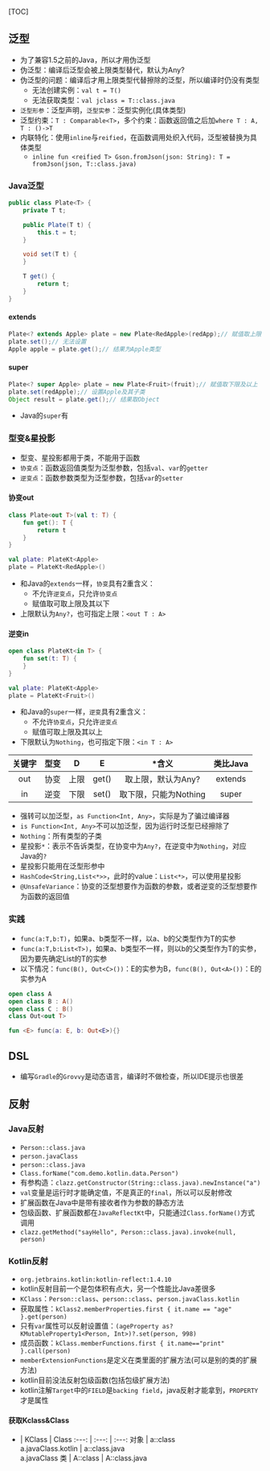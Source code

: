 [TOC]

## 泛型
* 为了兼容1.5之前的Java，所以才用伪泛型
* 伪泛型：编译后泛型会被上限类型替代，默认为Any?
* 伪泛型的问题：编译后才用上限类型代替擦除的泛型，所以编译时仍没有类型
	* 无法创建实例：`val t = T()`
	* 无法获取类型：`val jclass = T::class.java`
* `泛型形参`：泛型声明，`泛型实参`：泛型实例化(具体类型)
* 泛型约束：`T : Comparable<T>`，多个约束：函数返回值之后加`where T : A, T : ()->T`
* 内联特化：使用`inline`与`reified`，在函数调用处织入代码，泛型被替换为具体类型
	* `inline fun <reified T> Gson.fromJson(json: String): T = fromJson(json, T::class.java)`

### Java泛型
```java
public class Plate<T> {
    private T t;

    public Plate(T t) {
        this.t = t;
    }

    void set(T t) {
    }

    T get() {
        return t;
    }
}
```

#### extends
```java
Plate<? extends Apple> plate = new Plate<RedApple>(redApp);// 赋值取上限及以下
plate.set();// 无法设置
Apple apple = plate.get();// 结果为Apple类型
```

#### super
```java
Plate<? super Apple> plate = new Plate<Fruit>(fruit);// 赋值取下限及以上
plate.set(redApple);// 设置Apple及其子类
Object result = plate.get();// 结果取Object
```
* Java的`super`有

### 型变&星投影
* 型变、星投影都用于类，不能用于函数
* `协变点`：函数返回值类型为泛型参数，包括`val`、`var`的`getter`
* `逆变点`：函数参数类型为泛型参数，包括`var`的`setter`

#### 协变out
```kotlin
class Plate<out T>(val t: T) {
    fun get(): T {
        return t
    }
}

val plate: PlateKt<Apple>
plate = PlateKt<RedApple>()
```
* 和Java的`extends`一样，`协变`具有2重含义：
	* 不允许`逆变点`，只允许`协变点`
	* 赋值取可取上限及其以下
* 上限默认为`Any?`，也可指定上限：`<out T : A>`

#### 逆变in
```kotlin
open class PlateKt<in T> {
    fun set(t: T) {
    }
}

val plate: PlateKt<Apple>
plate = PlateKt<Fruit>()
```

* 和Java的`super`一样，`逆变`具有2重含义：
	* 不允许`协变点`，只允许`逆变点`
	* 赋值可取上限及其以上
* 下限默认为`Nothing`，也可指定下限：`<in T : A>`


关键字| 型变 | D | E | *含义 | 类比Java
:---: | :---: | :---: | :---: | :---: | :---:
out | 协变 | 上限 | get() | 取上限，默认为Any? | extends
in | 逆变 | 下限 | set() | 取下限，只能为Nothing | super

* 强转可以加泛型，`as Function<Int, Any>`，实际是为了骗过编译器
* `is Function<Int, Any>`不可以加泛型，因为运行时泛型已经擦除了
* `Nothing`：所有类型的子类
* 星投影`*`：表示不告诉类型，在协变中为`Any?`，在逆变中为`Nothing`，对应Java的`?`
* 星投影只能用在泛型形参中
* `HashCode<String,List<*>>`，此时的value：`List<*>`，可以使用星投影
* `@UnsafeVariance`：协变的泛型想要作为函数的参数，或者逆变的泛型想要作为函数的返回值

### 实践
* `func(a:T,b:T)`，如果a、b类型不一样，以a、b的父类型作为T的实参
* `func(a:T,b:List<T>)`，如果a、b类型不一样，则以b的父类型作为T的实参，因为要先确定List的T的实参
* 以下情况：`func(B(), Out<C>())`：E的实参为B，`func(B(), Out<A>())`：E的实参为A
```kotlin
open class A
open class B : A()
open class C : B()
class Out<out T>

fun <E> func(a: E, b: Out<E>){}
```

## DSL
* 编写`Gradle`的`Grovvy`是动态语言，编译时不做检查，所以IDE提示也很差

## 反射
### Java反射
* `Person::class.java`
* `person.javaClass`
* `person::class.java`
* `Class.forName("com.demo.kotlin.data.Person")`
* 有参构造：`clazz.getConstructor(String::class.java).newInstance("a")`
* `val`变量是运行时才能确定值，不是真正的`final`，所以可以反射修改
* 扩展函数在Java中是带有接收者作为参数的静态方法
* 包级函数、扩展函数都在`JavaReflectKt`中，只能通过`Class.forName()`方式调用
* `clazz.getMethod("sayHello", Person::class.java).invoke(null, person)`

### Kotlin反射
* `org.jetbrains.kotlin:kotlin-reflect:1.4.10`
* kotlin反射目前一个是包体积有点大，另一个性能比Java差很多
* `KClass`：`Person::class`、`person::class`、`person.javaClass.kotlin`
* 获取属性：`kClass2.memberProperties.first { it.name == "age" }.get(person)`
* 只有`var`属性可以反射设置值：`(ageProperty as? KMutableProperty1<Person, Int>)?.set(person, 998)`
* 成员函数：`kClass.memberFunctions.first { it.name=="print" }.call(person)`
* `memberExtensionFunctions`是定义在类里面的扩展方法(可以是别的类的扩展方法)
* kotlin目前没法反射包级函数(包括包级扩展方法)
* kotlin注解`Target`中的`FIELD`是`backing field`，java反射才能拿到，`PROPERTY`才是属性

#### 获取Kclass&Class
- | KClass | Class
:---: | :---: | :---:
对象 | a::class<br/>a.javaClass.kotlin | a::class.java<br/>a.javaClass 
类 | A::class | A::class.java
